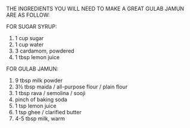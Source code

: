 THE INGREDIENTS YOU WILL NEED TO MAKE A GREAT GULAB JAMUN ARE AS FOLLOW:

FOR SUGAR SYRUP:

1. 1 cup sugar
2. 1 cup water
3. 3 cardamom, powdered
4. 1 tbsp lemon juice

FOR GULAB JAMUN:

1. 9 tbsp milk powder
2. 3½ tbsp maida / all-purpose flour / plain flour
3. 1 tbsp rava / semolina / sooji
4. pinch of baking soda
5. 1 tsp lemon juice
6. 1 tsp ghee / clarified butter
7. 4-5 tbsp milk, warm

